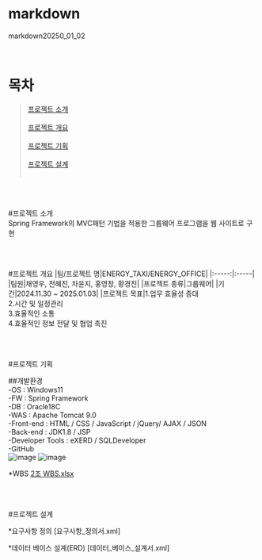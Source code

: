 # markdown
markdown20250_01_02

<br>

# 목차

>[프로젝트 소개](#프로젝트-소개)\
><br>
>[프로젝트 개요](#프로젝트-개요)\
><br>
>[프로젝트 기획](#프로젝트-기획)\
><br>
>[프로젝트 설계](#프로젝트-설계)\
><br>


<br>
<br>

#프로젝트 소개
<br>
Spring Framework의 MVC패턴 기법을 적용한 그룹웨어 프로그램을 웹 사이트로 구현

<br>
<br>



#프로젝트 개요
|팀/프로젝트 명|ENERGY_TAXI/ENERGY_OFFICE|
|:-----:|:-----|
|팀원|채영우, 전혜진, 차윤지, 홍영창, 황경진|
|프로젝트 종류|그룹웨어|
|기간|2024.11.30 ~ 2025.01.03|
|프로젝트 목표|1.업무 효율성 증대<br> 2.시간 및 일정관리<br> 3.효율적인 소통<br> 4.효율적인 정보 전달 및 협업 촉진

<br>
<br>

#프로젝트 기획

##개발환경 
<br>
-OS : Windows11 <br>
-FW : Spring Framework <br>
-DB : Oracle18C <br>
-WAS : Apache Tomcat 9.0 <br>
-Front-end :  HTML / CSS / JavaScript / jQuery/ AJAX / JSON <br>
-Back-end : JDK1.8 / JSP  <br>
-Developer Tools : eXERD / SQLDeveloper <br>
-GitHub
<br>
![image](https://github.com/user-attachments/assets/ffdb1415-0427-4806-98dd-c07ebedf13ae)
![image](https://github.com/user-attachments/assets/444f02aa-e1cf-40ce-91b3-133a3453e5ee)


*WBS
[2조 WBS.xlsx](https://github.com/user-attachments/files/18288979/2.WBS.xlsx)

<br>
<br>

#프로젝트 설계

*요구사항 정의
[요구사항_정의서.xml]

*데이터 베이스 설계(ERD)
[데이터_베이스_설계서.xml]

<br>
<br>



